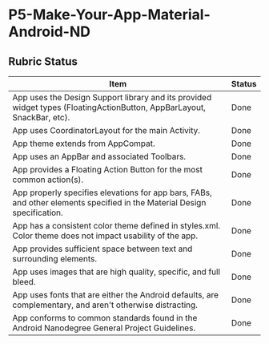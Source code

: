 # P5-Make-Your-App-Material-Android-ND
## Rubric Status
| Item                                                                                                                     | Status |
|--------------------------------------------------------------------------------------------------------------------------|--------|
| App uses the Design Support library and its provided widget types (FloatingActionButton, AppBarLayout, SnackBar, etc).   |  Done      |
| App uses CoordinatorLayout for the main Activity.                                                                        |  Done      |
| App theme extends from AppCompat.                                                                                        |  Done      |
| App uses an AppBar and associated Toolbars.                                                                              |  Done      |
| App provides a Floating Action Button for the most common action(s).                                                     |  Done      |
| App properly specifies elevations for app bars, FABs, and other elements specified in the Material Design specification. |  Done      |
| App has a consistent color theme defined in styles.xml. Color theme does not impact usability of the app.                |  Done      |
| App provides sufficient space between text and surrounding elements.                                                     |  Done      |
| App uses images that are high quality, specific, and full bleed.                                                         |  Done      |
| App uses fonts that are either the Android defaults, are complementary, and aren't otherwise distracting.                |  Done      |
| App conforms to common standards found in the Android Nanodegree General Project Guidelines.                             |  Done      |